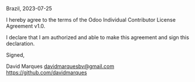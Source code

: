 Brazil, 2023-07-25

I hereby agree to the terms of the Odoo Individual Contributor License
Agreement v1.0.

I declare that I am authorized and able to make this agreement and sign this
declaration.

Signed,

David Marques davidmarquesbv@gmail.com https://github.com/davidmarques
